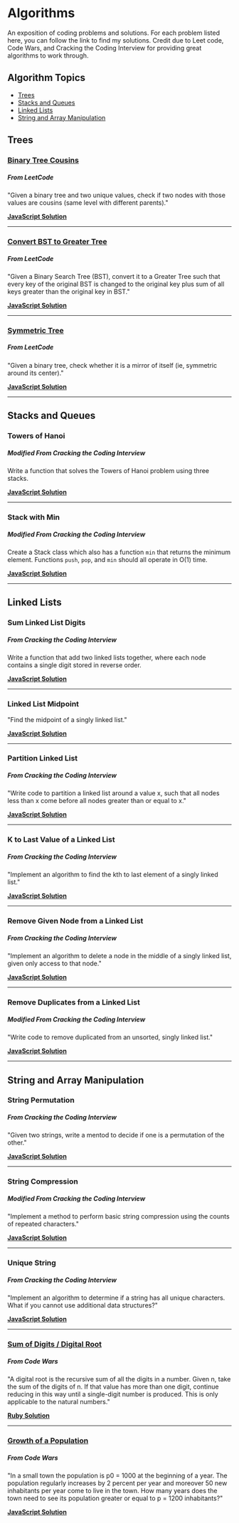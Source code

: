 # Algorithms
An exposition of coding problems and solutions. For each problem listed here, you can follow the link to find my solutions. Credit due to Leet code, Code Wars, and Cracking the Coding Interview for providing great algorithms to work through.

## Algorithm Topics
- [Trees](#Trees)
- [Stacks and Queues](#Stacks-and-Queues)
- [Linked Lists](#Linked-Lists)
- [String and Array Manipulation](#String-and-Array-Manipulation)

## Trees

### [Binary Tree Cousins](https://leetcode.com/problems/cousins-in-binary-tree/)
##### From LeetCode

"Given a binary tree and two unique values, check if two nodes with those values are cousins (same level with different parents)."

**[JavaScript Solution](./Solutions/treeCousins.js)**

---

### [Convert BST to Greater Tree](https://leetcode.com/problems/convert-bst-to-greater-tree/)
##### From LeetCode

"Given a Binary Search Tree (BST), convert it to a Greater Tree such that every key of the original BST is changed to the original key plus sum of all keys greater than the original key in BST."

**[JavaScript Solution](./Solutions/greaterTree.js)**

---

### [Symmetric Tree](https://leetcode.com/problems/symmetric-tree/)
##### From LeetCode

"Given a binary tree, check whether it is a mirror of itself (ie, symmetric around its center)."

**[JavaScript Solution](./Solutions/symmetricTree.js)**

---

## Stacks and Queues

### Towers of Hanoi
##### Modified From Cracking the Coding Interview

Write a function that solves the Towers of Hanoi problem using three stacks.

**[JavaScript Solution](./Solutions/towersOfHanoi.js)**

---

### Stack with Min
##### Modified From Cracking the Coding Interview

Create a Stack class which also has a function `min` that returns the minimum element. Functions `push`, `pop`, and `min` should all operate in O(1) time.

**[JavaScript Solution](./Solutions/stackWithMin.js)**

---

## Linked Lists

### Sum Linked List Digits
##### From Cracking the Coding Interview

Write a function that add two linked lists together, where each node contains a single digit stored in reverse order.

**[JavaScript Solution](./Solutions/linkedListSum.js)**

---

### Linked List Midpoint

"Find the midpoint of a singly linked list."

**[JavaScript Solution](./Solutions/midpointLinkedList.js)**

---

### Partition Linked List
##### From Cracking the Coding Interview

"Write code to partition a linked list around a value x, such that all nodes less than x come before all nodes greater than or equal to x."

**[JavaScript Solution](./Solutions/paritionLinkedList.js)**

---

### K to Last Value of a Linked List
##### From Cracking the Coding Interview

"Implement an algorithm to find the kth to last element of a singly linked list."

**[JavaScript Solution](./Solutions/findKToLast.js)**

---

### Remove Given Node from a Linked List
##### From Cracking the Coding Interview

"Implement an algorithm to delete a node in the middle of a singly linked list, given only access to that node."

**[JavaScript Solution](./Solutions/deleteGivenNode.js)**

---

### Remove Duplicates from a Linked List
##### Modified From Cracking the Coding Interview

"Write code to remove duplicated from an unsorted, singly linked list."

**[JavaScript Solution](./Solutions/removeDuplicatedLinkedList.js)**

---

## String and Array Manipulation

### String Permutation
##### From Cracking the Coding Interview

"Given two strings, write a mentod to decide if one is a permutation of the other."

**[JavaScript Solution](./Solutions/stringPermutation.js)**

---

### String Compression
##### Modified From Cracking the Coding Interview

"Implement a method to perform basic string compression using the counts of repeated characters."

**[JavaScript Solution](./Solutions/stringCompression.js)**

---

### Unique String
##### From Cracking the Coding Interview

"Implement an algorithm to determine if a string has all unique characters. What if you cannot use additional data structures?"

**[JavaScript Solution](./Solutions/uniqueString.js)**

---

### [Sum of Digits / Digital Root](https://www.codewars.com/kata/541c8630095125aba6000c00)
##### From Code Wars

"A digital root is the recursive sum of all the digits in a number. Given n, take the sum of the digits of n. If that value has more than one digit, continue reducing in this way until a single-digit number is produced. This is only applicable to the natural numbers."

**[Ruby Solution](./Solutions/digital_root.rb)**

---

### [Growth of a Population](https://www.codewars.com/kata/563b662a59afc2b5120000c6)
##### From Code Wars

"In a small town the population is p0 = 1000 at the beginning of a year. The population regularly increases by 2 percent per year and moreover 50 new inhabitants per year come to live in the town. How many years does the town need to see its population greater or equal to p = 1200 inhabitants?"

**[JavaScript Solution](./Solutions/growthOfAPopulation.js)**
